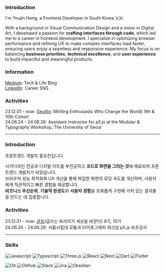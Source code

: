 ### Introduction
I'm Youjin Hong, a Frontend Developer in South Korea 🇰🇷.

With a background in Visual Communication Design and a minor in Digital Art, I developed a passion for **crafting interfaces through code**, which led me to a career in frontend development. I specialize in optimizing browser performance and refining UX to make complex interfaces load faster, ensuring users enjoy a seamless and responsive experience. My focus is on balancing **business priorities**, **technical excellence**, and **user experience** to build impactful and meaningful products.

### Information
[Medium](https://medium.com/@howyoujini): Tech & Life Blog  
[LinkedIn](https://www.linkedin.com/in/howyoujini): Career SNS  

### Activities
23.12.01 - now: [Geultto](https://geultto.github.io/) (Writing Enthusiasts Who Change the World) 9th & 10th Cohort  
24.06.24 - 24.06.26: Assistant Instructor for p5.js at the Modular & Typography Workshop, The University of Seoul

---

### Introduction
프론트엔드 개발자 홍유진입니다.

시각디자인 전공과 디지털 아트를 부전공하고 **코드로 화면을 그리는 것**에 매료되어 프론트엔드 개발자가 되었습니다.  
브라우저 성능 최적화와 UX 개선을 통해 복잡한 화면의 로딩 속도를 개선하며, 사용자에게 직관적이고 빠른 경험을 제공합니다.   
**비즈니스 우선순위**, **기술적 완성도**와 **사용자 경험**을 조화롭게 구현해 가치 있는 결과물을 만드는 데 집중합니다.  

### Activities
23.12.01 - now: [글또](https://geultto.github.io/)(글쓰는 또라이가 세상을 바꾼다) 9기, 10기    
24.06.24 - 24.06.26: 서울시립대 모듈과 타이포그래피 워크샵 p5.js 보조강사    

---

### Skills
![Javascript](https://img.shields.io/badge/Javascript-white?style=flat-square&logo=Javascript&logoColor=ffd53b) ![Typescript](https://img.shields.io/badge/Typescript-white?style=flat-square&logo=Typescript&logoColor=blue) ![Three.js](https://img.shields.io/badge/Three.js-white?&style=flat-square&logo=Three.js&logoColor=black) ![React](https://img.shields.io/badge/React-white?style=flat-square&logo=React&logoColor=skyblue) ![Next](https://img.shields.io/badge/Next-white?style=flat-square&logo=Next.js&logoColor=black) ![Dart](https://img.shields.io/badge/Dart-white?&style=flat-square&logo=Dart&logoColor=2272d4) ![Flutter](https://img.shields.io/badge/Flutter-white?style=flat-square&logo=Flutter&logoColor=4dc9ff)<br>

![Git](https://img.shields.io/badge/Git-white?&style=flat-square&logo=Git&logoColor=F05032) ![GitHub](https://img.shields.io/badge/GitHub-white?&style=flat-square&logo=GitHub&logoColor=black) ![Slack](https://img.shields.io/badge/Slack-white?style=flat-square&logo=Slack&logoColor=e01e5a) ![Jira](https://img.shields.io/badge/Jira-white?style=flat-square&logo=Jira&logoColor=0052CC) ![Obsidian](https://img.shields.io/badge/Obsidian-white?style=flat-square&logo=Obsidian&logoColor=7e1dfb)<br>
